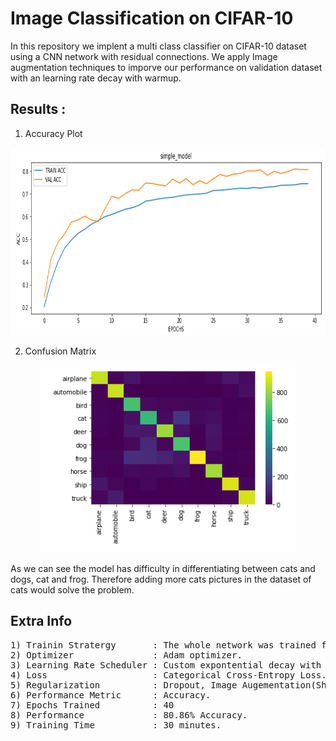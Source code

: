 # Image Classification on CIFAR-10

In this repository we implent a multi class classifier on CIFAR-10 dataset using a CNN network with residual connections. We apply Image augmentation techniques to imporve our performance on validation dataset with an learning rate decay with warmup.

## Results :
1) Accuracy Plot 
  <img src="https://github.com/ShivamRajSharma/TensorFlow/blob/master/Image%20Classification/Output/acc_plot.png" height="300" />

2) Confusion Matrix 
<p align="center">
  <img src="https://github.com/ShivamRajSharma/TensorFlow/blob/master/Image%20Classification/Output/confusion_matrix.png" height="300" />
</p>

As we can see the model has difficulty in differentiating between cats and dogs, cat and frog. Therefore adding more cats pictures in the  dataset of cats would solve the problem.


## Extra Info
<pre>
1) Trainin Stratergy       : The whole network was trained from scratch.
2) Optimizer               : Adam optimizer.
3) Learning Rate Scheduler : Custom expontential decay with warmup.
4) Loss                    : Categorical Cross-Entropy Loss.
5) Regularization          : Dropout, Image Augementation(ShiftScaleRotate, Flip, Transpose, Rotate, RandomBrightness) .
6) Performance Metric      : Accuracy.
7) Epochs Trained          : 40
8) Performance             : 80.86% Accuracy.
9) Training Time           : 30 minutes.
</pre>
